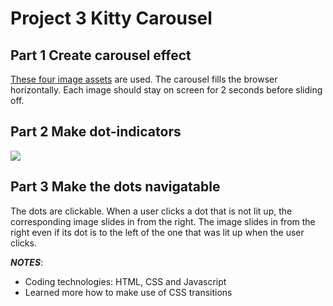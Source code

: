 # Project 3 Kitty Carousel

## Part 1 Create carousel effect
<a href="assets">These four image assets</a> are used. The carousel fills the browser horizontally. Each image should stay on screen for 2 seconds before sliding off.

## Part 2 Make dot-indicators

<img src="carousel.gif">

## Part 3 Make the dots navigatable
The dots are clickable. When a user clicks a dot that is not lit up, the corresponding image slides in from the right. The image slides in from the right even if its dot is to the left of the one that was lit up when the user clicks.

**_NOTES_**: 
* Coding technologies: HTML, CSS and Javascript
* Learned more how to make use of CSS transitions
